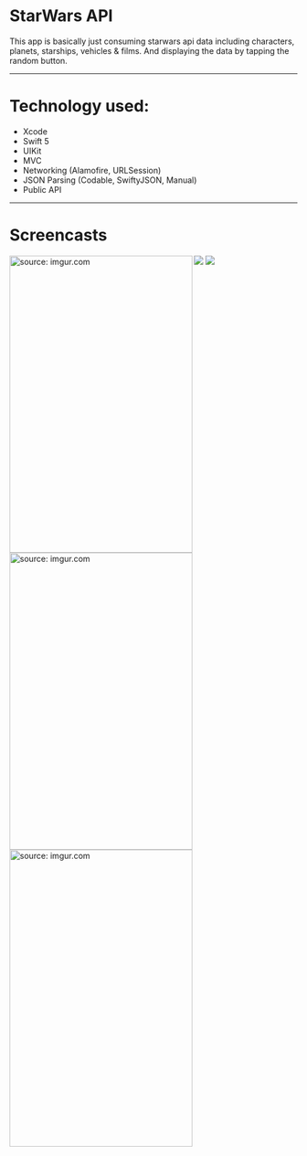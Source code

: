 # StarWars API
This app is basically just consuming starwars api data including characters, planets, starships, vehicles & films. And displaying the data by tapping the random button.


***


# Technology used:
* Xcode
* Swift 5
* UIKit
* MVC
* Networking (Alamofire, URLSession)
* JSON Parsing (Codable, SwiftyJSON, Manual)
* Public API

***

# Screencasts
<a href="https://imgur.com/3LQEcMz"><img align="left" width="320" height="520" src="https://i.imgur.com/3LQEcMz.png" title="source: imgur.com" /></a>
<a href="https://imgur.com/K7hAh4l"><img align="left" width="320" height="520" src="https://i.imgur.com/K7hAh4l.png" title="source: imgur.com" /></a>
<a href="https://imgur.com/EoBoYau"><img align="left" width="320" height="520" src="https://i.imgur.com/EoBoYau.png" title="source: imgur.com" /></a>
![](https://giphy.com/gifs/Xb6yqYLgqh9lHsDt65/html5)
![](https://media.giphy.com/media/Xb6yqYLgqh9lHsDt65/giphy.gif)
